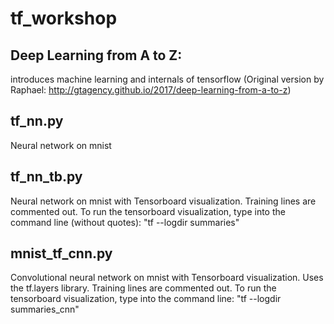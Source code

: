# tf_workshop

## Deep Learning from A to Z:

introduces machine learning and internals of tensorflow (Original version by Raphael: http://gtagency.github.io/2017/deep-learning-from-a-to-z)

## tf_nn.py

Neural network on mnist

## tf_nn_tb.py

Neural network on mnist with Tensorboard visualization. Training lines are commented out. To run the tensorboard visualization, type into the command line (without quotes): "tf --logdir summaries" 

## mnist_tf_cnn.py

Convolutional neural network on mnist with Tensorboard visualization. Uses the tf.layers library. Training lines are commented out. To run the tensorboard visualization, type into the command line: "tf --logdir summaries_cnn"



